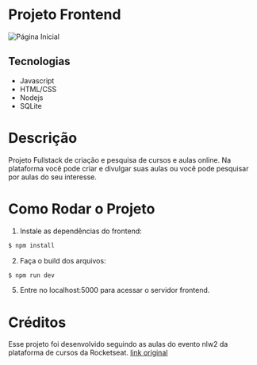 # Projeto Frontend

![Página Inicial](https://github.com/kenjiThiago/nlw2/blob/main/imagens/PaginaInicial.png)

## Tecnologias
- Javascript
- HTML/CSS
- Nodejs
- SQLite

# Descrição

Projeto Fullstack de criação e pesquisa de cursos e aulas online. Na plataforma você pode criar e divulgar suas aulas
ou você pode pesquisar por aulas do seu interesse.

# Como Rodar o Projeto

1. Instale as dependências do frontend:

```sh
$ npm install
```

2. Faça o build dos arquivos:

```sh
$ npm run dev
```

5. Entre no localhost:5000 para acessar o servidor frontend.

# Créditos

Esse projeto foi desenvolvido seguindo as aulas do evento nlw2 da plataforma de cursos da Rocketseat.
[link original](https://github.com/rocketseat-education/nlw-02-discovery)

